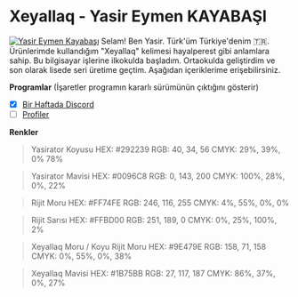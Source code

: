 
# Xeyallaq - Yasir Eymen KAYABAŞI
[![Yasir Eymen Kayabaşı](https://img.shields.io/badge/YASO09-9e479e)](#)
Selam! Ben Yasir. Türk'üm Türkiye'denim 🇹🇷. Ürünlerimde kullandığım "Xeyallaq" kelimesi hayalperest gibi anlamlara sahip. Bu bilgisayar işlerine ilkokulda başladım. Ortaokulda geliştirdim ve son olarak lisede seri üretime geçtim. Aşağıdan içeriklerime erişebilirsiniz.

**Programlar** (İşaretler programın kararlı sürümünün çıktığını gösterir)

 - [x] [Bir Haftada Discord](https://birhaftadadiscord.blogspot.com/)
 - [ ] [Profiler](https://yaso09.github.io/profiler.fun/)

**Renkler**

> Yasirator Koyusu
> HEX: #292239
> RGB: 40, 34, 56
> CMYK: 29%, 39%, 0% 78%

>Yasirator Mavisi
>HEX: #0096C8
>RGB: 0, 143, 200
>CMYK: 100%, 28%, 0%, 22%

>Rijit Moru
>HEX: #FF74FE
>RGB: 246, 116, 255
>CMYK: 4%, 55%, 0%, 0%

>Rijit Sarısı
>HEX: #FFBD00
>RGB: 251, 189, 0
>CMYK: 0%, 25%, 100%, 2%

>Xeyallaq Moru / Koyu Rijit Moru
>HEX: #9E479E
>RGB: 158, 71, 158
>CMYK: 0%, 55%, 0%, 38%

>Xeyallaq Mavisi
>HEX: #1B75BB
>RGB: 27, 117, 187
>CMYK: 86%, 37%, 0%, 27%
